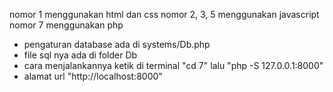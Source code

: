 nomor 1 menggunakan html dan css
nomor 2, 3, 5 menggunakan javascript
nomor 7 menggunakan php
- pengaturan database ada di systems/Db.php
- file sql nya ada di folder Db
- cara menjalankannya ketik di terminal "cd 7" lalu "php -S 127.0.0.1:8000"
- alamat url "http://localhost:8000"
